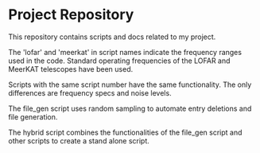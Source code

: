 # Project Repository

This repository contains scripts and docs related to my project.

The 'lofar' and 'meerkat' in script names indicate the frequency ranges used in the code. Standard operating frequencies of the LOFAR and MeerKAT telescopes have been used.

Scripts with the same script number have the same functionality. The only differences are frequency specs and noise levels.

The file_gen script uses random sampling to automate entry deletions and file generation.

The hybrid script combines the functionalities of the file_gen script and other scripts to create a stand alone script.
